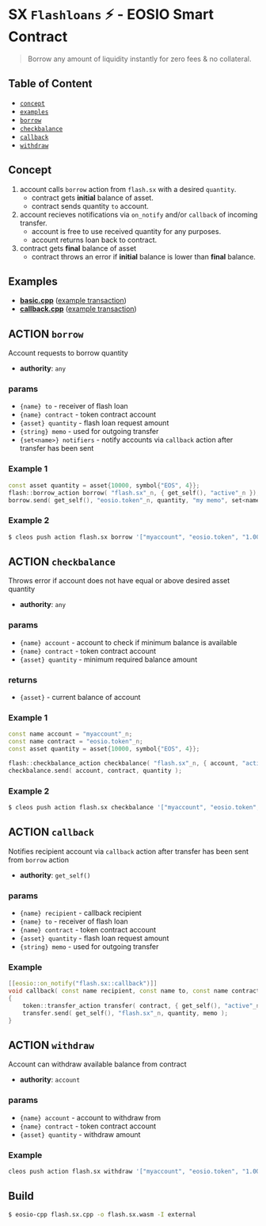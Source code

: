 # SX `Flashloans` ⚡️ - EOSIO Smart Contract

> Borrow any amount of liquidity instantly for zero fees & no collateral.

## Table of Content

- [`concept`](#concept)
- [`examples`](#examples)
- [`borrow`](#action-borrow)
- [`checkbalance`](#action-checkbalance)
- [`callback`](#action-callback)
- [`withdraw`](#action-withdraw)

## Concept

1. account calls `borrow` action from `flash.sx` with a desired `quantity`.
    - contract gets **initial** balance of asset.
    - contract sends quantity `to` account.
2. account recieves notifications via `on_notify` and/or `callback` of incoming transfer.
    - account is free to use received quantity for any purposes.
    - account returns loan back to contract.
3. contract gets **final** balance of asset
    - contract throws an error if **initial** balance is lower than **final** balance.

## Examples

- [**basic.cpp**](/examples/basic.sx.cpp) ([example transaction](https://eosq.app/tx/10f95b6c3927a2d506bad403499a415cb471cb515d52aac8914d5e1b2f3c957a))
- [**callback.cpp**](/examples/callback.sx.cpp) ([example transaction](https://eosq.app/tx/e93c55af119abb8f90c4adf7a00a05fca8072c41483615d0df7e33a6f53d8e3f))

## ACTION `borrow`

Account requests to borrow quantity

- **authority**: `any`

### params

- `{name} to` - receiver of flash loan
- `{name} contract` - token contract account
- `{asset} quantity` - flash loan request amount
- `{string} memo` - used for outgoing transfer
- `{set<name>} notifiers` - notify accounts via `callback` action after transfer has been sent

### Example 1

```c++
const asset quantity = asset{10000, symbol{"EOS", 4}};
flash::borrow_action borrow( "flash.sx"_n, { get_self(), "active"_n });
borrow.send( get_self(), "eosio.token"_n, quantity, "my memo", set<name>() );
```

### Example 2

```bash
$ cleos push action flash.sx borrow '["myaccount", "eosio.token", "1.0000 EOS", "my memo", []]' -p myaccount
```

## ACTION `checkbalance`

Throws error if account does not have equal or above desired asset quantity

- **authority**: `any`

### params

- `{name} account` - account to check if minimum balance is available
- `{name} contract` - token contract account
- `{asset} quantity` - minimum required balance amount

### returns

- `{asset}` - current balance of account

### Example 1

```c++
const name account = "myaccount"_n;
const name contract = "eosio.token"_n;
const asset quantity = asset{10000, symbol{"EOS", 4}};

flash::checkbalance_action checkbalance( "flash.sx"_n, { account, "active"_n });
checkbalance.send( account, contract, quantity );
```

### Example 2

```bash
$ cleos push action flash.sx checkbalance '["myaccount", "eosio.token", "1.0000 EOS"] -p myaccount
```

## ACTION `callback`

Notifies recipient account via `callback` action after transfer has been sent from `borrow` action

- **authority**: `get_self()`

### params

- `{name} recipient` - callback recipient
- `{name} to` - receiver of flash loan
- `{name} contract` - token contract account
- `{asset} quantity` - flash loan request amount
- `{string} memo` - used for outgoing transfer

### Example

```c++
[[eosio::on_notify("flash.sx::callback")]]
void callback( const name recipient, const name to, const name contract, asset quantity, const string memo )
{
	token::transfer_action transfer( contract, { get_self(), "active"_n });
	transfer.send( get_self(), "flash.sx"_n, quantity, memo );
}
```

## ACTION `withdraw`

Account can withdraw available balance from contract

- **authority**: `account`

### params

- `{name} account` - account to withdraw from
- `{name} contract` - token contract account
- `{asset} quantity` - withdraw amount

### Example

```bash
cleos push action flash.sx withdraw '["myaccount", "eosio.token", "1.0000 EOS"]' -p myaccount
```

## Build

```bash
$ eosio-cpp flash.sx.cpp -o flash.sx.wasm -I external
```
